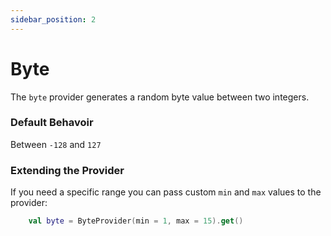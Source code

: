 ```yaml
---
sidebar_position: 2
---
```


# Byte

The `byte` provider generates a random byte value between two integers.

### Default Behavoir
Between `-128` and `127`

### Extending the Provider

If you need a specific range you can pass custom `min` and `max` values to the provider:

```kotlin
    val byte = ByteProvider(min = 1, max = 15).get()
```
